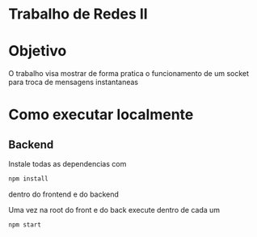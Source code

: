 # Trabalho de Redes II

# Objetivo

O trabalho visa mostrar de forma pratica o funcionamento de um socket para troca de mensagens instantaneas

# Como executar localmente

## Backend

Instale todas as dependencias com
```bash
npm install
```

dentro do frontend e do backend 


Uma vez na root do front e do back execute dentro de cada um 

```bash
npm start
```